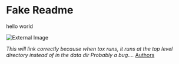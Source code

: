 # Fake Readme

hello world

![External Image](https://i2.wp.com/www.fatosmorina.com/wp-content/uploads/2018/11/hello-world.png?ssl=1)

*This will link correctly because when tox runs, it runs at the top level directory instead of in the data dir*
*Probably a bug....*
[Authors](AUTHORS.rst)
